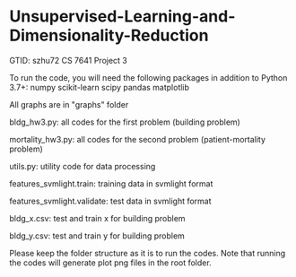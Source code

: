 # Unsupervised-Learning-and-Dimensionality-Reduction
GTID: szhu72
CS 7641 Project 3

To run the code, you will need the following packages in addition to Python 3.7+:
numpy
scikit-learn
scipy
pandas
matplotlib

All graphs are in "graphs" folder

bldg_hw3.py: all codes for the first problem (building problem)

mortality_hw3.py: all codes for the second problem (patient-mortality problem)

utils.py: utility code for data processing

features_svmlight.train: training data in svmlight format

features_svmlight.validate: test data in svmlight format

bldg_x.csv: test and train x for building problem

bldg_y.csv: test and train y for building problem

Please keep the folder structure as it is to run the codes. Note that running the codes will generate plot png files in the root folder.
